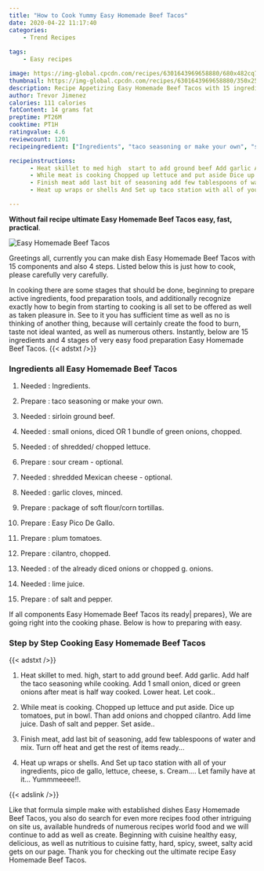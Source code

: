 ```yaml
---
title: "How to Cook Yummy Easy Homemade Beef Tacos"
date: 2020-04-22 11:17:40
categories:
    - Trend Recipes
    
tags:
    - Easy recipes

image: https://img-global.cpcdn.com/recipes/6301643969658880/680x482cq70/easy-homemade-beef-tacos-recipe-main-photo.jpg
thumbnail: https://img-global.cpcdn.com/recipes/6301643969658880/350x250cq70/easy-homemade-beef-tacos-recipe-main-photo.jpg
description: Recipe Appetizing Easy Homemade Beef Tacos with 15 ingredients and 4 stages of easy cooking.
author: Trevor Jimenez
calories: 111 calories
fatContent: 14 grams fat
preptime: PT26M
cooktime: PT1H
ratingvalue: 4.6
reviewcount: 1201
recipeingredient: ["Ingredients", "taco seasoning or make your own", "sirloin ground beef", "small onions diced OR 1 bundle of green onions chopped", "of shredded chopped lettuce", "sour cream  optional", "shredded Mexican cheese  optional", "garlic cloves minced", "package of soft flourcorn tortillas", "Easy Pico De Gallo", "plum tomatoes", "cilantro chopped", "of the already diced onions or chopped g onions", "lime juice", "of salt and pepper"]

recipeinstructions: 
      - Heat skillet to med high  start to add ground beef Add garlic Add half the taco seasoning while cooking Add 1 small onion diced or green onions after meat is half way cooked Lower heat Let cook 
      - While meat is cooking Chopped up lettuce and put aside Dice up tomatoes put in bowl Than add onions and chopped cilantro Add lime juice Dash of salt and pepper Set aside 
      - Finish meat add last bit of seasoning add few tablespoons of water and mix Turn off heat and get the rest of items ready 
      - Heat up wraps or shells And Set up taco station with all of your ingredients pico de gallo lettuce cheese s Cream Let family have at it Yummmeeee

---
```




**Without fail recipe ultimate Easy Homemade Beef Tacos easy, fast, practical**. 


![Easy Homemade Beef Tacos](https://img-global.cpcdn.com/recipes/6301643969658880/680x482cq70/easy-homemade-beef-tacos-recipe-main-photo.jpg "Easy Homemade Beef Tacos")




Greetings all, currently you can make dish Easy Homemade Beef Tacos with 15 components and also 4 steps. Listed below this is just how to cook, please carefully very carefully.

In cooking there are some stages that should be done, beginning to prepare active ingredients, food preparation tools, and additionally recognize exactly how to begin from starting to cooking is all set to be offered as well as taken pleasure in. See to it you has sufficient time as well as no is thinking of another thing, because will certainly create the food to burn, taste not ideal wanted, as well as numerous others. Instantly, below are 15 ingredients and 4 stages of very easy food preparation Easy Homemade Beef Tacos.
{{< adstxt />}}

### Ingredients all Easy Homemade Beef Tacos


1. Needed  : Ingredients.

1. Prepare  : taco seasoning or make your own.

1. Needed  : sirloin ground beef.

1. Needed  : small onions, diced OR 1 bundle of green onions, chopped.

1. Needed  : of shredded/ chopped lettuce.

1. Prepare  : sour cream - optional.

1. Needed  : shredded Mexican cheese - optional.

1. Needed  : garlic cloves, minced.

1. Prepare  : package of soft flour/corn tortillas.

1. Prepare  : Easy Pico De Gallo.

1. Prepare  : plum tomatoes.

1. Prepare  : cilantro, chopped.

1. Needed  : of the already diced onions or chopped g. onions.

1. Needed  : lime juice.

1. Prepare  : of salt and pepper.



If all components Easy Homemade Beef Tacos its ready| prepares}, We are going right into the cooking phase. Below is how to preparing with easy.

### Step by Step Cooking Easy Homemade Beef Tacos

{{< adstxt />}}


1. Heat skillet to med. high,  start to add ground beef. Add garlic. Add half the taco seasoning while cooking. Add 1 small onion, diced or green onions after meat is half way cooked. Lower heat. Let cook..



1. While meat is cooking. Chopped up lettuce and put aside. Dice up tomatoes, put in bowl. Than add onions and chopped cilantro. Add lime juice. Dash of salt and pepper. Set aside..



1. Finish meat, add last bit of seasoning, add few tablespoons of water and mix. Turn off heat and get the rest of items ready...



1. Heat up wraps or shells. And Set up taco station with all of your ingredients, pico de gallo, lettuce, cheese, s. Cream.... Let family have at it... Yummmeeee!!.





{{< adslink />}}

Like that formula simple make with established dishes Easy Homemade Beef Tacos, you also do search for even more recipes food other intriguing on site us, available hundreds of numerous recipes world food and we will continue to add as well as create. Beginning with cuisine healthy easy, delicious, as well as nutritious to cuisine fatty, hard, spicy, sweet, salty acid gets on our page. Thank you for checking out the ultimate recipe Easy Homemade Beef Tacos.

